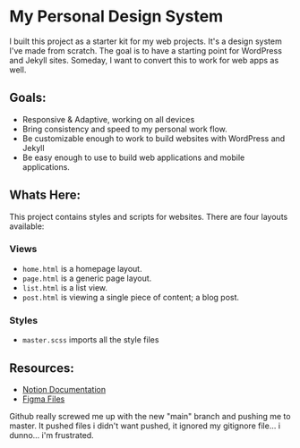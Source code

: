 # My Personal Design System
I built this project as a starter kit for my web projects. It's a design system I've made from scratch. The goal is to have a starting point for WordPress and Jekyll sites. Someday, I want to convert this to work for web apps as well.

## Goals:
- Responsive & Adaptive, working on all devices
- Bring consistency and speed to my personal work flow. 
- Be customizable enough to work to build websites with WordPress and Jekyll
- Be easy enough to use to build web applications and mobile applications. 

## Whats Here:
This project contains styles and scripts for websites. There are four layouts available: 
### Views
- `home.html` is a homepage layout. 
- `page.html` is a generic page layout. 
- `list.html` is a list view.
- `post.html` is viewing a single piece of content; a blog post. 

### Styles
- `master.scss` imports all the style files

## Resources:
- [Notion Documentation](https://www.notion.so/stewarthines/Starter-Kit-Design-System-33fcd9c1e67641da93033d5cff1ad635)
- [Figma Files](https://www.figma.com/file/yCXZgK4OwpAhvsUNQFDxog/Starter-Kit?node-id=1%3A28)


Github really screwed me up with the new "main" branch and pushing me to master. It pushed files i didn't want pushed, it ignored my gitignore file... i dunno... i'm frustrated.